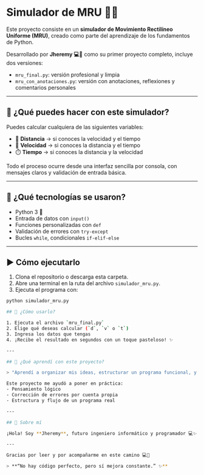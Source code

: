 # Simulador de MRU 📘✨

Este proyecto consiste en un **simulador de Movimiento Rectilíneo Uniforme (MRU)**, creado como parte del aprendizaje de los fundamentos de Python.

Desarrollado por **Jheremy 💻🩵** como su primer proyecto completo, incluye dos versiones:

- `mru_final.py`: versión profesional y limpia
- `mru_con_anotaciones.py`: versión con anotaciones, reflexiones y comentarios personales

---

## 🎯 ¿Qué puedes hacer con este simulador?

Puedes calcular cualquiera de las siguientes variables:

- 📏 **Distancia** → si conoces la velocidad y el tiempo
- 🚀 **Velocidad** → si conoces la distancia y el tiempo
- ⏱️ **Tiempo** → si conoces la distancia y la velocidad

Todo el proceso ocurre desde una interfaz sencilla por consola, con mensajes claros y validación de entrada básica.

---

## 🧠 ¿Qué tecnologías se usaron?

- Python 3 🐍
- Entrada de datos con `input()`
- Funciones personalizadas con `def`
- Validación de errores con `try-except`
- Bucles `while`, condicionales `if-elif-else`

---

## ▶️ Cómo ejecutarlo

1. Clona el repositorio o descarga esta carpeta.
2. Abre una terminal en la ruta del archivo `simulador_mru.py`.
3. Ejecuta el programa con:

```bash
python simulador_mru.py

## 📝 ¿Cómo usarlo?

1. Ejecuta el archivo `mru_final.py`
2. Elige qué deseas calcular (`d`, `v` o `t`)
3. Ingresa los datos que tengas
4. ¡Recibe el resultado en segundos con un toque pasteloso! ✨

---

## 🌱 ¿Qué aprendí con este proyecto?

> "Aprendí a organizar mis ideas, estructurar un programa funcional, y sobre todo, que equivocarse también es avanzar. Si no se pudo hoy, se podrá mañana."

Este proyecto me ayudó a poner en práctica:
- Pensamiento lógico
- Corrección de errores por cuenta propia
- Estructura y flujo de un programa real

---

## 💙 Sobre mí

¡Hola! Soy **Jheremy**, futuro ingeniero informático y programador 💻✨. Este es mi primer paso hacia un portafolio profesional que irá creciendo semana a semana. Puedes seguir mis avances y proyectos aquí en GitHub. 🩵

---

Gracias por leer y por acompañarme en este camino 💻🩵

> **“No hay código perfecto, pero sí mejora constante.” ✨**
